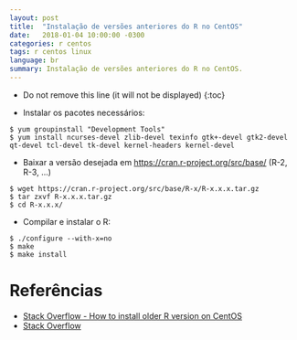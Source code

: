 ```yaml
---
layout: post
title:  "Instalação de versões anteriores do R no CentOS"
date:   2018-01-04 10:00:00 -0300
categories: r centos
tags: r centos linux
language: br
summary: Instalação de versões anteriores do R no CentOS.
---
```


* Do not remove this line (it will not be displayed)
{:toc}


- Instalar os pacotes necessários:
```shell
$ yum groupinstall "Development Tools"
$ yum install ncurses-devel zlib-devel texinfo gtk+-devel gtk2-devel qt-devel tcl-devel tk-devel kernel-headers kernel-devel
```

- Baixar a versão desejada em https://cran.r-project.org/src/base/ (R-2, R-3, ...)
```shell
$ wget https://cran.r-project.org/src/base/R-x/R-x.x.x.tar.gz
$ tar zxvf R-x.x.x.tar.gz
$ cd R-x.x.x/
```

- Compilar e instalar o R:
```shell
$ ./configure --with-x=no
$ make
$ make install
```


# Referências

- [Stack Overflow - How to install older R version on CentOS](https://stackoverflow.com/questions/37769985/how-to-install-older-r-version-on-centos)
- [Stack Overflow](https://stackoverflow.com/questions/17473547/error-with-readline-yes-default-and-headers-libs-are-not-available)
